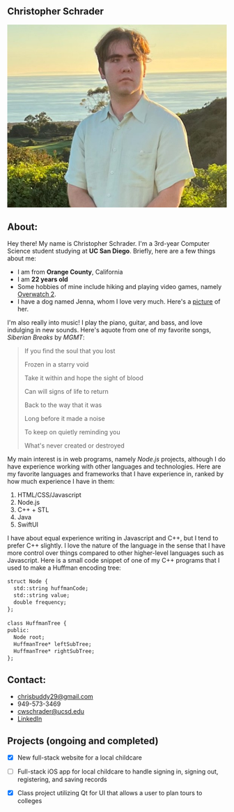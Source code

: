 ## Christopher Schrader
![Christopher Schrader's Portrait](chrispic.jpg)
## About:
Hey there! My name is Christopher Schrader. I'm a 3rd-year Computer Science student studying at **UC San Diego**. Briefly, here are a few things about me:
- I am from **Orange County**, California
- I am **22 years old**
- Some hobbies of mine include hiking and playing video games, namely [Overwatch 2](https://overwatch.blizzard.com/en-us/).
- I have a dog named Jenna, whom I love very much. Here's a [picture](jenna.jpg) of her.

I'm also really into music! I play the piano, guitar, and bass, and love indulging in new sounds. Here's aquote from one of my favorite songs, _Siberian Breaks_ by _MGMT_:
>If you find the soul that you lost
>
>Frozen in a starry void
>
>Take it within and hope the sight of blood
>
>Can will signs of life to return
>
>Back to the way that it was
>
>Long before it made a noise
>
>To keep on quietly reminding you
>
>What's never created or destroyed

My main interest is in web programs, namely _Node.js_ projects, although I do have experience working with other languages and technologies. Here are my favorite languages and frameworks that I have experience in, ranked by how much experience I have in them:
1. HTML/CSS/Javascript
2. Node.js
3. C++ + STL
4. Java
5. SwiftUI

I have about equal experience writing in Javascript and C++, but I tend to prefer C++ slightly. I love the nature of the language in the sense that I have more control over things compared to other higher-level languages such as Javascript. Here is a small code snippet of one of my C++ programs that I used to make a Huffman encoding tree:
```
struct Node {
  std::string huffmanCode;
  std::string value;
  double frequency;
};

class HuffmanTree {
public:
  Node root;
  HuffmanTree* leftSubTree;
  HuffmanTree* rightSubTree;
};
```

## Contact:
- chrisbuddy29@gmail.com
- 949-573-3469
- cwschrader@ucsd.edu
- [LinkedIn](https://www.linkedin.com/in/christopher-schrader-3a9b84127/)

## Projects (ongoing and completed)
- [x]  New full-stack website for a local childcare
- [ ]  Full-stack iOS app for local childcare to handle signing in, signing out, registering, and saving records
- [x]  Class project utilizing Qt for UI that allows a user to plan tours to colleges

